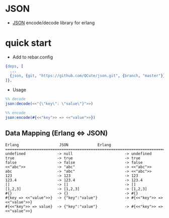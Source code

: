 # JSON
* [JSON](http://json.org/index.html) encode/decode library for erlang

# quick start
* Add to rebar.config
```erlang
{deps, [
  ...
  {json, {git, "https://github.com/QCute/json.git", {branch, "master"}}}
]}.
```

* Usage 
```erlang
%% decode
json:decode(<<"{\"key\": \"value\"}">>)

%% encode 
json:encode(#{<<"key">> => <<"value">>})
```

Data Mapping (Erlang <=> JSON)
-------------------------------

```
Erlang                  JSON             Erlang
=================================================================================================
undefined              -> null                       -> undefined
true                   -> true                       -> true
false                  -> false                      -> false
<<"abc">>              -> "abc"                      -> <<"abc">>
abc                    -> "abc"                      -> <<"abc">>
123                    -> 123                        -> 123
123.4                  -> 123.4                      -> 123.4
[]                     -> []                         -> []
[1,2,3]                -> [1,2,3]                    -> [1,2,3]
#{}                    -> {}                         -> #{}
#{key => <<"value">>}  -> {"key":"value"}            -> #{<<"key">> => <<"value">>}
#{<<"key">> => value}  -> {"key":"value"}            -> #{<<"key">> => <<"value">>}
```
